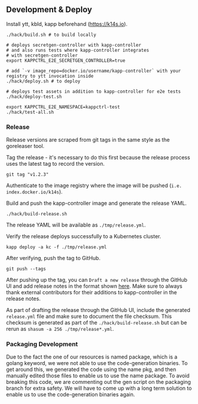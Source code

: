 ## Development & Deploy

Install ytt, kbld, kapp beforehand (https://k14s.io).

```
./hack/build.sh # to build locally

# deploys secretgen-controller with kapp-controller
# and also runs tests where kapp-controller integrates 
# with secretgen-controller
export KAPPCTRL_E2E_SECRETGEN_CONTROLLER=true

# add `-v image_repo=docker.io/username/kapp-controller` with your registry to ytt invocation inside
./hack/deploy.sh # to deploy

# deploys test assets in addition to kapp-controller for e2e tests
./hack/deploy-test.sh

export KAPPCTRL_E2E_NAMESPACE=kappctrl-test
./hack/test-all.sh
```

### Release

Release versions are scraped from git tags in the same style as the goreleaser
tool.

Tag the release - it's necessary to do this first because the release process uses the latest tag to record the version.
```
git tag "v1.2.3"
```

Authenticate to the image registry where the image will be pushed (`i.e. index.docker.io/k14s`).

Build and push the kapp-controller image and generate the release YAML.
```
./hack/build-release.sh
```

The release YAML will be available as `./tmp/release.yml`.

Verify the release deploys successfully to a Kubernetes cluster.
```
kapp deploy -a kc -f ./tmp/release.yml
```

After verifying, push the tag to GitHub.
```
git push --tags
```

After pushing up the tag, you can `Draft a new release` through the GitHub UI and 
add release notes in the format shown [here](https://github.com/vmware-tanzu/carvel-kapp-controller/releases/tag/v0.20.0). 
Make sure to always thank external contributors for their additions to kapp-controller 
in the release notes.

As part of drafting the release through the GitHub UI, include the generated `release.yml` 
file and make sure to document the file checksum. This checksum is generated as part of 
the `./hack/build-release.sh` but can be rerun as `shasum -a 256 ./tmp/release*.yml`.

### Packaging Development

Due to the fact the one of our resources is named package, which is a golang
keyword, we were not able to use the code-generation binaries. To get around
this, we generated the code using the name pkg, and then manually edited those
files to enable us to use the name package. To avoid breaking this code, we are
commenting out the gen script on the packaging branch for extra safety. We will
have to come up with a long term solution to enable us to use the
code-generation binaries again.
